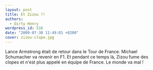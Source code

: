 ```yaml
---
layout: post
title: Et Zizou ?!
authors:
  - Dirty Henry
wordpress_id: 516
date: "2009-07-30 11:49:01 +0200"
cover: zizou-clope.jpg
---
```


Lance Armstrong était de retour dans le Tour de France. Michael Schumacher va
revenir en F1. Et pendant ce temps là, Zizou fume des clopes et n'est plus
appelé en équipe de France. Le monde va mal !
